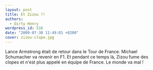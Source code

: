 ```yaml
---
layout: post
title: Et Zizou ?!
authors:
  - Dirty Henry
wordpress_id: 516
date: "2009-07-30 11:49:01 +0200"
cover: zizou-clope.jpg
---
```


Lance Armstrong était de retour dans le Tour de France. Michael Schumacher va
revenir en F1. Et pendant ce temps là, Zizou fume des clopes et n'est plus
appelé en équipe de France. Le monde va mal !
